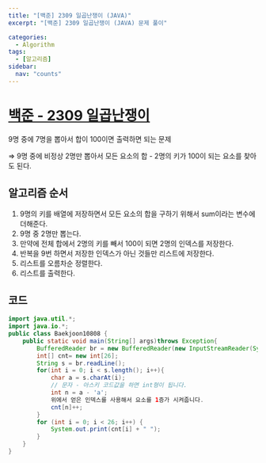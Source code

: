 ```yaml
---
title: "[백준] 2309 일곱난쟁이 (JAVA)"
excerpt: "[백준] 2309 일곱난쟁이 (JAVA) 문제 풀이"

categories:
  - Algorithm
tags:
  - [알고리즘]
sidebar:
  nav: "counts"
---
```


# [백준 - 2309 일곱난쟁이](https://www.acmicpc.net/problem/2309)

9명 중에 7명을 뽑아서 합이 100이면 출력하면 되는 문제

⇒ 9명 중에 비정상 2명만 뽑아서 모든 요소의 합 - 2명의 키가 100이 되는 요소를 찾아도 된다.

## 알고리즘 순서

1. 9명의 키를 배열에 저장하면서 모든 요소의 합을 구하기 위해서 sum이라는 변수에 더해준다.
2. 9명 중 2명만 뽑는다.
3. 만약에 전체 합에서 2명의 키를 빼서 100이 되면 2명의 인덱스를 저장한다.
4. 반복을 9번 하면서 저장한 인덱스가 아닌 것들만 리스트에 저장한다.
5. 리스트를 오름차순 정렬한다.
6. 리스트를 출력한다.

## 코드

```java
import java.util.*;
import java.io.*;
public class Baekjoon10808 {
    public static void main(String[] args)throws Exception{
        BufferedReader br = new BufferedReader(new InputStreamReader(System.in));
        int[] cnt= new int[26];
        String s = br.readLine();
        for(int i = 0; i < s.length(); i++){
            char a = s.charAt(i);
            // 문자 - 아스키 코드값을 하면 int형이 됩니다.
            int n = a - 'a';
            위에서 얻은 인덱스를 사용해서 요소를 1증가 시켜줍니다.
            cnt[n]++;
        }
        for (int i = 0; i < 26; i++) {
            System.out.print(cnt[i] + " ");
        }
    }
}
```
